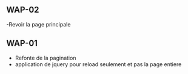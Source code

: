 ## WAP-02

-Revoir la page principale

## WAP-01

- Refonte de la pagination
- application de jquery pour reload seulement et pas la page entiere

